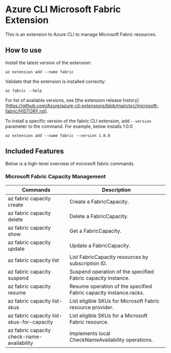 # Azure CLI Microsoft Fabric Extension #
This is an extension to Azure CLI to manage Microsoft Fabric resources.

## How to use ##

Install the latest version of the extension:

```cli
az extension add --name fabric
```

Validate that the extension is installed correctly:

```cli
az fabric --help
```

For list of available versions, see [the extension release history][https://github.com/Azure/azure-cli-extensions/blob/main/src/microsoft-fabric/HISTORY.rst].

To install a specific version of the fabric CLI extension, add `--version` parameter to the command. For example, below installs 1.0.0

```cli
az extension add --name fabric --version 1.0.0
```

## Included Features ##

Below is a high-level overview of microsoft fabric commands.

### Microsoft Fabric Capacity Management ##

| Commands                                       | Description                                                           |
|------------------------------------------------|-----------------------------------------------------------------------|
| az fabric capacity create                      | Create a FabricCapacity.                                              |
| az fabric capacity delete                      | Delete a FabricCapacity.                                              |
| az fabric capacity show                        | Get a FabricCapacity.                                                 | 
| az fabric capacity update                      | Update a FabricCapacity.                                              |
| az fabric capacity list                        | List FabricCapacity resources by subscription ID.                     |
| az fabric capacity suspend                     | Suspend operation of the specified Fabric capacity instance.          |
| az fabric capacity resume                      | Resume operation of the specified Fabric capacity instance.racks.     |
| az fabric capacity list-skus                   | List eligible SKUs for Microsoft Fabric resource provider.            |
| az fabric capacity list-skus-for-capacity      | List eligible SKUs for a Microsoft Fabric resource.                   |
| az fabric capacity check-name-availability     | Implements local CheckNameAvailability operations.                    |